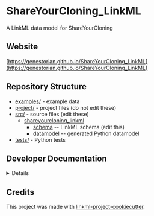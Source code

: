 # ShareYourCloning_LinkML

A LinkML data model for ShareYourCloning

## Website

[https://genestorian.github.io/ShareYourCloning_LinkML](https://genestorian.github.io/ShareYourCloning_LinkML)

## Repository Structure

* [examples/](examples/) - example data
* [project/](project/) - project files (do not edit these)
* [src/](src/) - source files (edit these)
  * [shareyourcloning_linkml](src/shareyourcloning_linkml)
    * [schema](src/shareyourcloning_linkml/schema) -- LinkML schema
      (edit this)
    * [datamodel](src/shareyourcloning_linkml/datamodel) -- generated
      Python datamodel
* [tests/](tests/) - Python tests

## Developer Documentation

<details>
Use the `make` command to generate project artefacts:

* `make all`: make everything
* `make deploy`: deploys site
</details>

## Credits

This project was made with
[linkml-project-cookiecutter](https://github.com/linkml/linkml-project-cookiecutter).
